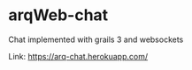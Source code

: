 # arqWeb-chat

Chat implemented with grails 3 and websockets

Link: https://arq-chat.herokuapp.com/
